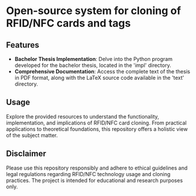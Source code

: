 # Open-source system for cloning of RFID/NFC cards and tags

## Features

- **Bachelor Thesis Implementation**: Delve into the Python program developed for the bachelor thesis, located in the 'impl' directory.
- **Comprehensive Documentation**: Access the complete text of the thesis in PDF format, along with the LaTeX source code available in the 'text' directory.


## Usage

Explore the provided resources to understand the functionality, implementation, and implications of RFID/NFC card cloning. From practical applications to theoretical foundations, this repository offers a holistic view of the subject matter.

## Disclaimer

Please use this repository responsibly and adhere to ethical guidelines and legal regulations regarding RFID/NFC technology usage and cloning practices. The project is intended for educational and research purposes only.
